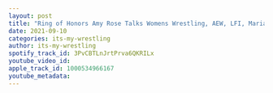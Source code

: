 ```yaml
---
layout: post
title: "Ring of Honors Amy Rose Talks Womens Wrestling, AEW, LFI, Maria Kanellis & More"
date: 2021-09-10
categories: its-my-wrestling
author: its-my-wrestling
spotify_track_id: 3PvCBTLnJrtPrva6QKRILx
youtube_video_id: 
apple_track_id: 1000534966167
youtube_metadata: 
---
```

